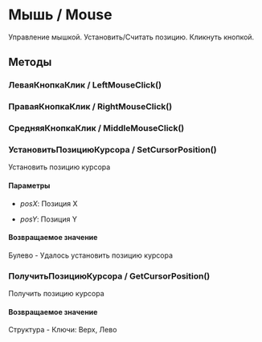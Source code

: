 
# Мышь / Mouse
    
Управление мышкой. Установить/Считать позицию. Кликнуть кнопкой.
 
## Методы
    
### ЛеваяКнопкаКлик / LeftMouseClick()
    
### ПраваяКнопкаКлик / RightMouseClick()
    
### СредняяКнопкаКлик / MiddleMouseClick()
    
### УстановитьПозициюКурсора / SetCursorPosition()
    
Установить позицию курсора
  
#### Параметры

* *posX*: Позиция X

* *posY*: Позиция Y

#### Возвращаемое значение

Булево - Удалось установить позицию курсора

  
### ПолучитьПозициюКурсора / GetCursorPosition()
    
Получить позицию курсора
  
#### Возвращаемое значение

Структура - Ключи: Верх, Лево